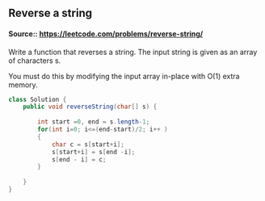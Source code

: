 ## Reverse a string

#### Source:: https://leetcode.com/problems/reverse-string/

Write a function that reverses a string. The input string is given as an array of characters s.

You must do this by modifying the input array in-place with O(1) extra memory.

 
```java
class Solution {
    public void reverseString(char[] s) {
        
        int start =0, end = s.length-1;
        for(int i=0; i<=(end-start)/2; i++ )
        {
            char c = s[start+i];
            s[start+i] = s[end -i];
            s[end - i] = c;
        }
        
    }
}
```